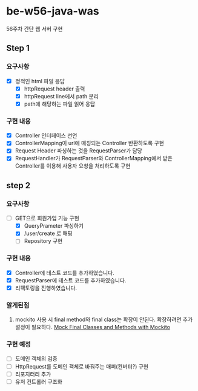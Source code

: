 # be-w56-java-was
56주차 간단 웹 서버 구현

## Step 1

### 요구사항

- [X]  정적인 html 파일 응답
    - [X]  httpRequest header 출력
    - [X]  httpRequest line에서 path 분리
    - [X]  path에 해당하는 파일 읽어 응답

### 구현 내용

- [X] Controller 인터페이스 선언
- [X] ControllerMapping이 url에 매칭되는 Controller 반환하도록 구현
- [X] Request Header 파싱하는 것을 RequestParser가 담당
- [X] RequestHandler가 RequestParser와 ControllerMapping에서 받은 Controller를 이용해 사용자 요청을 처리하도록 구현

## step 2

### 요구사항

- [ ] GET으로 회원가입 기능 구현
  - [X] QueryPrameter 파싱하기
  - [X] /user/create 로 매핑
  - [ ] Repository 구현

### 구현 내용

- [X] Controller에 테스트 코드를 추가하였습니다.
- [X] RequestParser에 테스트 코드를 추가하였습니다.
- [X] 리팩토링을 진행하였습니다.

### 알게된점

1. mockito 사용 시 final method와 final class는 확장이 안된다. 확장하려면 추가 설정이 필요하다. [Mock Final Classes and Methods with Mockito](https://www.baeldung.com/mockito-final)

### 구현 예정

- [ ] 도메인 객체의 검증
- [ ] HttpRequest를 도메인 객체로 바꿔주는 매퍼(컨버터?) 구현
- [ ] 리포지터리 추가
- [ ] 유저 컨트롤러 구조화